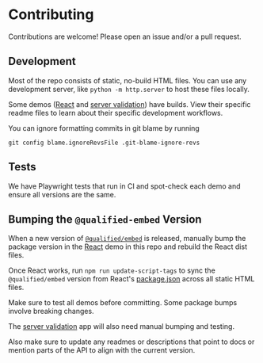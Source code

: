 # Contributing

Contributions are welcome! Please open an issue and/or a pull request.

## Development

Most of the repo consists of static, no-build HTML files. You can use any development server, like `python -m http.server` to host these files locally.

Some demos ([React](react) and [server validation](server-validation)) have builds. View their specific readme files to learn about their specific development workflows.

You can ignore formatting commits in git blame by running

```
git config blame.ignoreRevsFile .git-blame-ignore-revs
```

## Tests

We have Playwright tests that run in CI and spot-check each demo and ensure all versions are the same.

## Bumping the `@qualified-embed` Version

When a new version of [`@qualified/embed`](https://www.npmjs.com/package/@qualified/embed) is released, manually bump the package version in the [React](react) demo in this repo and rebuild the React dist files.

Once React works, run `npm run update-script-tags` to sync the `@qualified/embed` version from React's [package.json](react/package.json) across all static HTML files.

Make sure to test all demos before committing. Some package bumps involve breaking changes.

The [server validation](server-validation) app will also need manual bumping and testing.

Also make sure to update any readmes or descriptions that point to docs or mention parts of the API to align with the current version.
